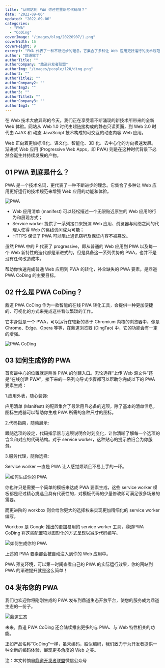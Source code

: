 ```yaml
---
title: "从网站到 PWA 你还在重新写代码吗？"
date: "2022-09-06"
updated: "2022-09-06"
categories: 
  - "PWA"
  - "CoDing"
coverImage: "/images/blog/20220907/1.png"
coverWidth: 16
coverHeight: 9
excerpt: "PWA 代表了一种不断进步的理念。它集合了多种让 Web 应用更好运行的技术规范来增强 Web 应用的功能和体验。帮助你快速完成普通 Web 应用到 PWA 的转化，补全缺失的 PWA 要素，是鼎道 PWA CoDing 的主要目标。鼎道 PWA CoDing 作为一款智能的在线 PWA 转化工具，会提供一种更加便捷的、可视化的方式来完成这些看似繁琐的工作。"
author: "鼎道寇丁"
authorTitle: ""
authorCompany: "鼎道开发者联盟"
authorImg: "/images/people/120/ding.png"
author2: ""
authorTitle2: ""
authorCompany2: ""
authorImg2: ""
author3: ""
authorTitle3: ""
authorCompany3: ""
authorImg3: ""
---
```


在 Web 技术大放异彩的今天，我们正在享受着不断涌现的新技术所带来的全新 Web 体验。网站从 Web 1.0 时代由超链接构成的静态只读页面，到 Web 2.0 时代由 AJAX 和 动态 JavaScript 技术构成的可交互的动态内容 Web 应用。

Web 正向着更加标准化、语义化、智能化、3D 化、去中心化的方向极速发展。渐进式 Web 应用 (Progressive Web Apps，即 PWA) 则是在这种时代背景下必然会诞生并持续发展的产物。

## 01 PWA 到底是什么？

PWA 是一个技术名词，更代表了一种不断进步的理念。它集合了多种让 Web 应用更好运行的技术规范来增强 Web 应用的功能和体验。

![PWA](/images/blog/20220907/1.png)

- Web 应用清单 (manifest) 可以轻松描述一个无限贴近原生的 Web 应用的行为和展现方式；
- Service worker 提供了一系列接口来扮演 Web 应用、浏览器与网络之间的代理人使得 Web 的离线访问成为可能；
- HTTPS 保证了 PWA 可以阻止通讯窃听及保证内容不被篡改。

虽然 PWA 中的 P 代表了 progressive，即从普通的 Web 应用到 PWA 以及每一个 Web 新特性的迭代都是渐进式的，但是具备这一系列优势的 PWA，也并不是没有任何改造成本。

帮助你快速完成普通 Web 应用到 PWA 的转化，补全缺失的 PWA 要素，是鼎道 PWA CoDing 的主要目标。

## 02 什么是 PWA CoDing？

鼎道 PWA CoDing 作为一款智能的在线 PWA 转化工具，会提供一种更加便捷的、可视化的方式来完成这些看似繁琐的工作。

它本身就是一个 PWA，可以运行在较新的基于 Chromium 内核的浏览器中，像是 Chrome、Edge、Opera 等等，在鼎道浏览器 (DingTao) 中，它的功能会有一定的增强。

![PWA CoDing](/images/blog/20220907/2.png)

## 03 如何生成你的 PWA

首页最中心的位置就是两类 PWA 的创建入口。无论选择“上传 Web 源文件”还是“在线创建 PWA”，接下来的一系列向导式步骤都可以帮助你完成以下的 PWA 要素生成：

1.应用外表，随心装饰:

应用清单 (Manifest) 的配置集合了最常用且必备的选项，除了基本的清单信息，图标生成器可以帮助你生成 PWA 所需的各种尺寸的图标。


2.代码指南，随动展示:

跟随选项的设定，代码指示器与选项说明会时刻变化，让你清晰了解每一个选项的含义和对应的代码结构。对于 service worker，这种贴心的提示依旧会为你服务。


3.服务代理，随你选择:

Service worker 一直是 PWA 让人感觉烦琐且不易上手的一环。

![如何生成你的 PWA](/images/blog/20220907/3.jpg)

你也许只是需要一个简单的模板来达成 PWA 要素生成，这些 service worker 模板都是经过精心挑选且具有代表性的，对模板代码的少量修改即可满足很多场景的需要。

而更进阶的 workbox 则会给你更大的选择权来实现更加精细化的 service worker 编写。

Workbox 是 Google 推出的更加易用的 service worker 工具，鼎道PWA CoDing 将这些配置项以图形化的方式呈现以减少代码编写。

![如何生成你的 PWA](/images/blog/20220907/4.jpg)

上述的 PWA 要素都会被自动注入到你的 Web 应用中。

PWA 预览环境，可以第一时间查看自己的 PWA 的实际运行效果，你的网站到 PWA 的渐进提升就是这么简单！

## 04 发布您的 PWA

我们也欢迎你将刚刚生成的 PWA 发布到鼎道生态开放平台，使您的服务成为鼎道生态的一份子。

![鼎道生态](/images/blog/20220907/5.png)

未来，鼎道 PWA CoDing 还会陆续推出更多的与 PWA、与 Web 特性相关的功能。

正如产品名称“CoDing”一样，虽未编码，胜似编码，我们致力于为开发者提供一种全新的编码体验，展现更多角度的 Web 之美。

注：本文转摘自[鼎道开发者联盟](https://mp.weixin.qq.com/s/sw0sUukzvC1lh2tB51KpaQ)微信公众号
